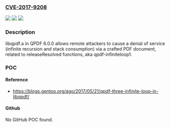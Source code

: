 ### [CVE-2017-9208](https://cve.mitre.org/cgi-bin/cvename.cgi?name=CVE-2017-9208)
![](https://img.shields.io/static/v1?label=Product&message=n%2Fa&color=blue)
![](https://img.shields.io/static/v1?label=Version&message=n%2Fa&color=blue)
![](https://img.shields.io/static/v1?label=Vulnerability&message=n%2Fa&color=brighgreen)

### Description

libqpdf.a in QPDF 6.0.0 allows remote attackers to cause a denial of service (infinite recursion and stack consumption) via a crafted PDF document, related to releaseResolved functions, aka qpdf-infiniteloop1.

### POC

#### Reference
- https://blogs.gentoo.org/ago/2017/05/21/qpdf-three-infinite-loop-in-libqpdf/

#### Github
No GitHub POC found.

